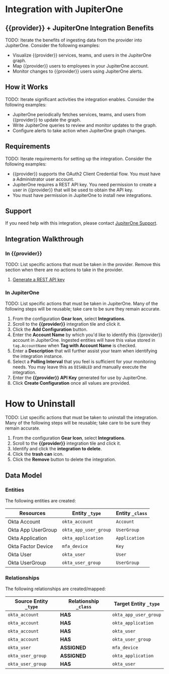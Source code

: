 # Integration with JupiterOne

## {{provider}} + JupiterOne Integration Benefits

TODO: Iterate the benefits of ingesting data from the provider into JupiterOne.
Consider the following examples:

- Visualize {{provider}} services, teams, and users in the JupiterOne graph.
- Map {{provider}} users to employees in your JupiterOne account.
- Monitor changes to {{provider}} users using JupiterOne alerts.

## How it Works

TODO: Iterate significant activities the integration enables. Consider the
following examples:

- JupiterOne periodically fetches services, teams, and users from {{provider}}
  to update the graph.
- Write JupiterOne queries to review and monitor updates to the graph.
- Configure alerts to take action when JupiterOne graph changes.

## Requirements

TODO: Iterate requirements for setting up the integration. Consider the
following examples:

- {{provider}} supports the OAuth2 Client Credential flow. You must have a
  Administrator user account.
- JupiterOne requires a REST API key. You need permission to create a user in
  {{provider}} that will be used to obtain the API key.
- You must have permission in JupiterOne to install new integrations.

## Support

If you need help with this integration, please contact
[JupiterOne Support](https://support.jupiterone.io).

## Integration Walkthrough

### In {{provider}}

TODO: List specific actions that must be taken in the provider. Remove this
section when there are no actions to take in the provider.

1. [Generate a REST API key](https://example.com/docs/generating-api-keys)

### In JupiterOne

TODO: List specific actions that must be taken in JupiterOne. Many of the
following steps will be reusable; take care to be sure they remain accurate.

1. From the configuration **Gear Icon**, select **Integrations**.
2. Scroll to the **{{provider}}** integration tile and click it.
3. Click the **Add Configuration** button.
4. Enter the **Account Name** by which you'd like to identify this {{provider}}
   account in JupiterOne. Ingested entities will have this value stored in
   `tag.AccountName` when **Tag with Account Name** is checked.
5. Enter a **Description** that will further assist your team when identifying
   the integration instance.
6. Select a **Polling Interval** that you feel is sufficient for your monitoring
   needs. You may leave this as `DISABLED` and manually execute the integration.
7. Enter the **{{provider}} API Key** generated for use by JupiterOne.
8. Click **Create Configuration** once all values are provided.

# How to Uninstall

TODO: List specific actions that must be taken to uninstall the integration.
Many of the following steps will be reusable; take care to be sure they remain
accurate.

1. From the configuration **Gear Icon**, select **Integrations**.
2. Scroll to the **{{provider}}** integration tile and click it.
3. Identify and click the **integration to delete**.
4. Click the **trash can** icon.
5. Click the **Remove** button to delete the integration.

<!-- {J1_DOCUMENTATION_MARKER_START} -->
<!--
********************************************************************************
NOTE: ALL OF THE FOLLOWING DOCUMENTATION IS GENERATED USING THE
"j1-integration document" COMMAND. DO NOT EDIT BY HAND! PLEASE SEE THE DEVELOPER
DOCUMENTATION FOR USAGE INFORMATION:

https://github.com/JupiterOne/sdk/blob/master/docs/integrations/development.md
********************************************************************************
-->

## Data Model

### Entities

The following entities are created:

| Resources          | Entity `_type`        | Entity `_class` |
| ------------------ | --------------------- | --------------- |
| Okta Account       | `okta_account`        | `Account`       |
| Okta App UserGroup | `okta_app_user_group` | `UserGroup`     |
| Okta Application   | `okta_application`    | `Application`   |
| Okta Factor Device | `mfa_device`          | `Key`           |
| Okta User          | `okta_user`           | `User`          |
| Okta UserGroup     | `okta_user_group`     | `UserGroup`     |

### Relationships

The following relationships are created/mapped:

| Source Entity `_type` | Relationship `_class` | Target Entity `_type` |
| --------------------- | --------------------- | --------------------- |
| `okta_account`        | **HAS**               | `okta_app_user_group` |
| `okta_account`        | **HAS**               | `okta_application`    |
| `okta_account`        | **HAS**               | `okta_user`           |
| `okta_account`        | **HAS**               | `okta_user_group`     |
| `okta_user`           | **ASSIGNED**          | `mfa_device`          |
| `okta_user_group`     | **ASSIGNED**          | `okta_application`    |
| `okta_user_group`     | **HAS**               | `okta_user`           |

<!--
********************************************************************************
END OF GENERATED DOCUMENTATION AFTER BELOW MARKER
********************************************************************************
-->
<!-- {J1_DOCUMENTATION_MARKER_END} -->
